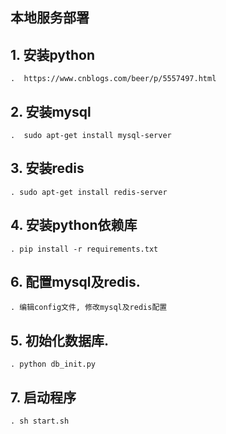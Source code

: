 ## 本地服务部署
## 1. 安装python
    .  https://www.cnblogs.com/beer/p/5557497.html
## 2. 安装mysql
    .  sudo apt-get install mysql-server
## 3. 安装redis
    . sudo apt-get install redis-server
## 4. 安装python依赖库
    . pip install -r requirements.txt
## 6. 配置mysql及redis.
    . 编辑config文件, 修改mysql及redis配置
## 5. 初始化数据库.
    . python db_init.py
## 7. 启动程序
    . sh start.sh
    